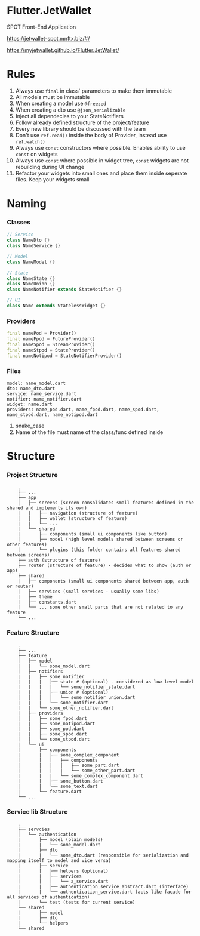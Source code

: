 # Flutter.JetWallet

SPOT Front-End Application

https://jetwallet-spot.mnftx.biz/#/

https://myjetwallet.github.io/Flutter.JetWallet/

# Rules
1. Always use `final` in class' parameters to make them immutable
2. All models must be immutable
3. When creating a model use `@freezed`
4. When creating a dto use `@json_serializable`
5. Inject all dependecies to your StateNotifiers
6. Follow already defined structure of the project/feature
7. Every new library should be discussed with the team
8. Don't use `ref.read()` inside the body of Provider, instead use `ref.watch()`
9. Always use `const` constructors where possible. Enables ability to use `const` on widgets
10. Always use `const` where possible in widget tree, `const` widgets are not rebuilding during UI change
11. Refactor your widgets into small ones and place them inside seperate files. Keep your widgets small

# Naming
### Classes
```dart
// Service
class NameDto {}
class NameService {}

// Model
class NameModel {}

// State
class NameState {}
class NameUnion {}
class NameNotifier extends StateNotifier {}

// UI
class Name extends StatelessWidget {}
```

### Providers
```dart
final namePod = Provider()
final nameFpod = FutureProvider()
final nameSpod = StreamProvider()
final nameStpod = StateProvider()
final nameNotipod = StateNotifierProvider()
```

### Files
```
model: name_model.dart
dto: name_dto.dart
service: name_service.dart
notifier: name_notifier.dart
widget: name.dart
providers: name_pod.dart, name_fpod.dart, name_spod.dart, name_stpod.dart, name_notipod.dart
```     
1. snake_case
2. Name of the file must name of the class/func defined inside

# Structure
### Project Structure
        .
        ├── ...
        ├── app                      
        │   ├── screens (screen consolidates small features defined in the shared and implements its own)
        |   |   ├── navigation (structure of feature)
        |   |   ├── wallet (structure of feature)
        |   |   └── ...
        |   └── shared
        |       ├── components (small ui components like button)
        |       ├── model (high level models shared between screens or other features)
        |       └── plugins (this folder contains all features shared between screens)
        ├── auth (structure of feature)
        ├── router (structure of feature) - decides what to show (auth or app)
        ├── shared
        |   ├── components (small ui components shared between app, auth or router)
        |   ├── services (small services - usually some libs)
        |   ├── theme
        |   ├── constants.dart
        |   └── ... some other small parts that are not related to any feature
        └── ...

### Feature Structure
        .
        ├── ...
        ├── feature                      
        │   ├── model
        |   |   └── some_model.dart
        |   ├── notifiers
        |   |   ├── some_notifier
        |   |   |   ├── state # (optional) - considered as low level model
        |   |   |   |   └── some_notifier_state.dart
        |   |   |   ├── union # (optional)
        |   |   |   |   └── some_notifier_union.dart
        |   |   |   └── some_notifier.dart 
        |   |   └── some_other_notifier.dart  
        |   ├── providers
        |   |   ├── some_fpod.dart 
        |   |   ├── some_notipod.dart 
        |   |   ├── some_pod.dart 
        |   |   ├── some_spod.dart 
        |   |   └── some_stpod.dart  
        |   └── ui
        |       ├── components
        |       |   ├── some_complex_component
        |       |   |   ├── components
        |       |   |   |   ├── some_part.dart
        |       |   |   |   └── some_other_part.dart
        |       |   |   └── some_complex_component.dart
        |       |   ├── some_button.dart
        |       |   └── some_text.dart
        |       └── feature.dart  
        └── ...
        
### Service lib Structure
        .
        ├── servcies                      
        │   └── authentication
        |       ├── model (plain models)
        |       |   └── some_model.dart
        |       ├── dto 
        |       |   └── some_dto.dart (responsible for serialization and mapping itself to model and vice versa)
        |       ├── service
        |       |   ├── helpers (optional)
        |       |   ├── services
        |       |   |   └── a_service.dart
        |       |   ├── authentication_service_abstract.dart (interface)
        |       |   └── authentication_service.dart (acts like facade for all services of authentication)
        |       └── test (tests for current service)
        └── shared
        |       ├── model
        |       ├── dto
        |       └── helpers
        └── shared




